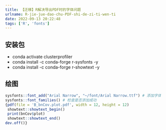 ```yaml
---
title: 【迁移】R解决导出PDF时的字体问题
urlname: R-jie-jue-dao-chu-PDF-shi-de-zi-ti-wen-ti
date: 2022-09-13 20:22:48
tags: ['R', 'fonts']
---
```


## 安装包

*   conda activate clusterprofiler
*   conda install -c conda-forge r-sysfonts -y
*   conda install -c conda-forge r-showtext -y

## 绘图

```R
sysfonts::font_add("Arial Narrow", "~/font/Arial Narrow.ttf") # 添加字体
sysfonts::font_families() # 检查是否添加成功
{pdf(file = 'B_bnCov.plot.pdf', width = 12, height = 12)
 showtext::showtext_begin()
 print(bnCov$plot)
 showtext::showtext_end()
dev.off()}
```
